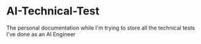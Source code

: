# AI-Technical-Test
The personal documentation while I'm trying to store all the technical tests I've done as an AI Engineer
